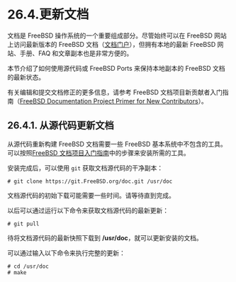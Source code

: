 # 26.4.更新文档

文档是 FreeBSD 操作系统的一个重要组成部分。尽管始终可以在 FreeBSD 网站上访问最新版本的 FreeBSD 文档（[文档门户](https://docs.freebsd.org/)），但拥有本地的最新 FreeBSD 网站、手册、FAQ 和文章副本也是非常方便的。

本节介绍了如何使用源代码或 FreeBSD Ports 来保持本地副本的 FreeBSD 文档的最新状态。

有关编辑和提交文档修正的更多信息，请参考 FreeBSD 文档项目新贡献者入门指南（[FreeBSD Documentation Project Primer for New Contributors](https://docs.freebsd.org/en/books/fdp-primer/)）。

## 26.4.1. 从源代码更新文档

从源代码重新构建 FreeBSD 文档需要一些 FreeBSD 基本系统中不包含的工具。可以按照[FreeBSD 文档项目入门指南](https://docs.freebsd.org/en/books/fdp-primer/#overview-quick-start)中的步骤来安装所需的工具。

安装完成后，可以使用 `git` 获取文档源代码的干净副本：

```
# git clone https://git.FreeBSD.org/doc.git /usr/doc
```

文档源代码的初始下载可能需要一些时间。请等待直到完成。

以后可以通过运行以下命令来获取文档源代码的最新更新：

```
# git pull
```

待将文档源代码的最新快照下载到 **/usr/doc**，就可以更新安装的文档。

可以通过输入以下命令来执行完整的更新：

```
# cd /usr/doc
# make
```
